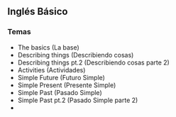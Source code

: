 ## Inglés Básico

### Temas
- The basics (La base)
- Describing things (Describiendo cosas)
- Describing things pt.2 (Describiendo cosas parte 2)
- Activities (Actividades)
- Simple Future (Futuro Simple)
- Simple Present (Presente Simple)
- Simple Past (Pasado Simple)
- Simple Past pt.2 (Pasado Simple parte 2)
- 